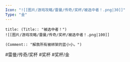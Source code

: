 ```yaml
---
Icon: "![[图片/游戏攻略/雷曼/传奇/奖杯/被选中者！.png|30]]"
Type: "金"
---
```

```ad-common-gold-trophy
title: (Title:: "被选中者！")
![[图片/游戏攻略/雷曼/传奇/奖杯/被选中者！.png|100]]

(Comment:: "解救所有被绑架的蓝小小。")
```

#雷曼/传奇/奖杯 #奖杯 #奖杯/金
